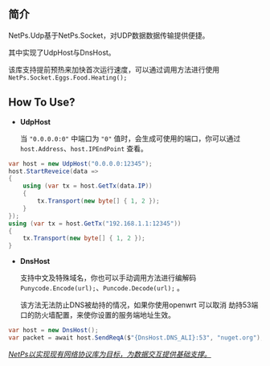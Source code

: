 ﻿## 简介

NetPs.Udp基于NetPs.Socket，对UDP数据数据传输提供便捷。

其中实现了UdpHost与DnsHost。

该库支持提前预热来加快首次运行速度，可以通过调用方法进行使用 `NetPs.Socket.Eggs.Food.Heating();`
## How To Use?

- **UdpHost**
  
  当 `"0.0.0.0:0"` 中端口为 `"0"` 值时，会生成可使用的端口，你可以通过`host.Address`、`host.IPEndPoint` 查看。
```csharp
var host = new UdpHost("0.0.0.0:12345");
host.StartReveice(data =>
{
    using (var tx = host.GetTx(data.IP))
    {
        tx.Transport(new byte[] { 1, 2 });
    }
});
using (var tx = host.GetTx("192.168.1.1:12345"))
{
    tx.Transport(new byte[] { 1, 2 });
}
```

- **DnsHost**
  
  支持中文及特殊域名，你也可以手动调用方法进行编解码 `Punycode.Encode(url);`、`Puncode.Decode(url);` 。

  该方法无法防止DNS被劫持的情况，如果你使用openwrt 可以取消 劫持53端口的防火墙配置，来使你设置的服务端地址生效。

```csharp
var host = new DnsHost();
var packet = await host.SendReqA($"{DnsHost.DNS_ALI}:53", "nuget.org");
```


*<u>NetPs以实现现有网络协议库为目标，为数据交互提供基础支撑。</u>*